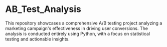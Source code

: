 # AB_Test_Analysis
This repository showcases a comprehensive A/B testing project analyzing a marketing campaign's effectiveness in driving user conversions. The analysis is conducted entirely using Python, with a focus on statistical testing and actionable insights.
